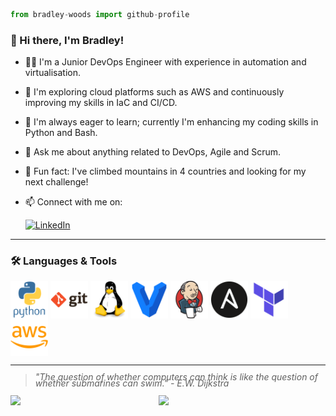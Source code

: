 ```python
from bradley-woods import github-profile
```

### 👋 Hi there, I'm Bradley!

- 👨‍💻 I'm a Junior DevOps Engineer with experience in automation and virtualisation.
- 🔭 I'm exploring cloud platforms such as AWS and continuously improving my skills in IaC and CI/CD.
- 🌱 I'm always eager to learn; currently I'm enhancing my coding skills in Python and Bash.
- 💬 Ask me about anything related to DevOps, Agile and Scrum.
- 🗻 Fun fact: I've climbed mountains in 4 countries and looking for my next challenge!
- 📫 Connect with me on:

  [![LinkedIn](https://img.shields.io/badge/LinkedIn-0077B5?style=for-the-badge&logo=linkedin&logoColor=white)](https://www.linkedin.com/in/bradley-christian-woods/)

---

### 🛠️ Languages & Tools

<div style="line-height:10px">
  <img src='https://github.com/devicons/devicon/blob/master/icons/python/python-original-wordmark.svg' width="60" height="60">
  <img src='https://github.com/devicons/devicon/blob/master/icons/git/git-original-wordmark.svg' width="60" height="60">
  <img src='https://github.com/devicons/devicon/blob/master/icons/linux/linux-original.svg' width="60" height="60">
  <img src='https://github.com/devicons/devicon/blob/master/icons/vagrant/vagrant-original.svg' width="60" height="60">
  <img src='https://github.com/devicons/devicon/blob/master/icons/jenkins/jenkins-original.svg' width="60" height="60">
  <img src='https://github.com/devicons/devicon/blob/master/icons/ansible/ansible-original.svg' width="60" height="60">
  <img src='https://github.com/devicons/devicon/blob/master/icons/terraform/terraform-original.svg' width="60" height="60">
  <img src='https://github.com/devicons/devicon/blob/master/icons/amazonwebservices/amazonwebservices-plain-wordmark.svg' width="60" height="60">
<div>

---

> *"The question of whether computers can think is like the question of whether submarines can swim." - E.W. Dijkstra*
  
<img align="left" width="47%" src="https://github-readme-stats.vercel.app/api?username=bradley-woods&theme=tokyonight" />

<img align="left" width="47%" src="https://github-readme-stats.vercel.app/api/top-langs/?username=bradley-woods&layout=compact" />
 
